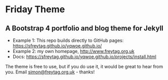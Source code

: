 # Friday Theme

## A Bootstrap 4 portfolio and blog theme for Jekyll

* Example 1: This repo builds directly to GitHub pages: https://sfreytag.github.io/yqwoe.github.io/
* Example 2: my own homepage, http://www.freytag.org.uk
* Docs: https://sfreytag.github.io/yqwoe.github.io/projects/install.html

The theme is free to use, but if you do use it, it would be great to hear from you. Email simon@freytag.org.uk - thanks!

